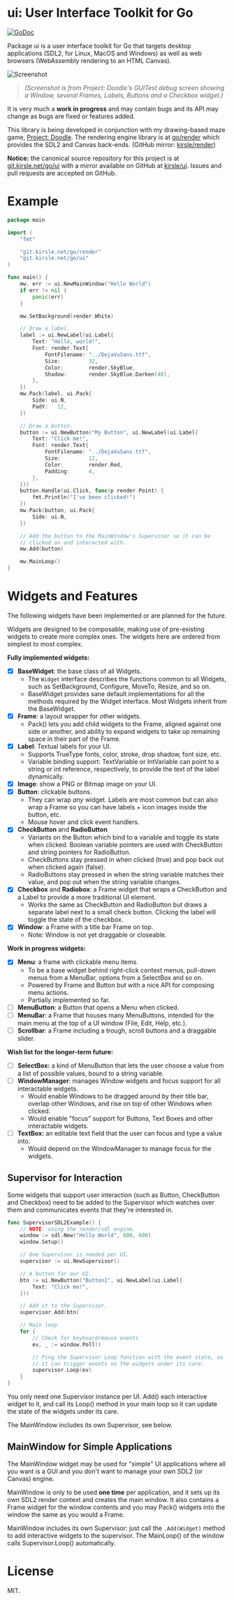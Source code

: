# ui: User Interface Toolkit for Go

[![GoDoc](https://godoc.org/git.kirsle.net/go/ui?status.svg)](https://godoc.org/git.kirsle.net/go/ui)

Package ui is a user interface toolkit for Go that targets desktop
applications (SDL2, for Linux, MacOS and Windows) as well as web browsers
(WebAssembly rendering to an HTML Canvas).

![Screenshot](docs/guitest.png)

> _(Screenshot is from Project: Doodle's GUITest debug screen showing a_
> _Window, several Frames, Labels, Buttons and a Checkbox widget.)_

It is very much a **work in progress** and may contain bugs and its API may
change as bugs are fixed or features added.

This library is being developed in conjunction with my drawing-based maze
game, [Project: Doodle](https://www.kirsle.net/doodle). The rendering engine
library is at [go/render](https://git.kirsle.net/go/render) which provides
the SDL2 and Canvas back-ends.
(GitHub mirror: [kirsle/render](https://github.com/kirsle/render))

**Notice:** the canonical source repository for this project is at
[git.kirsle.net/go/ui](https://git.kirsle.net/go/ui) with a mirror available
on GitHub at [kirsle/ui](https://github.com/kirsle/ui). Issues and pull
requests are accepted on GitHub.

# Example

```go
package main

import (
    "fmt"

    "git.kirsle.net/go/render"
    "git.kirsle.net/go/ui"
)

func main() {
    mw, err := ui.NewMainWindow("Hello World")
    if err != nil {
        panic(err)
    }

    mw.SetBackground(render.White)

    // Draw a label.
    label := ui.NewLabel(ui.Label{
        Text: "Hello, world!",
        Font: render.Text{
            FontFilename: "../DejaVuSans.ttf",
            Size:         32,
            Color:        render.SkyBlue,
            Shadow:       render.SkyBlue.Darken(40),
        },
    })
    mw.Pack(label, ui.Pack{
        Side: ui.N,
        PadY:   12,
    })

    // Draw a button.
    button := ui.NewButton("My Button", ui.NewLabel(ui.Label{
        Text: "Click me!",
        Font: render.Text{
            FontFilename: "../DejaVuSans.ttf",
            Size:         12,
            Color:        render.Red,
            Padding:      4,
        },
    }))
    button.Handle(ui.Click, func(p render.Point) {
        fmt.Println("I've been clicked!")
    })
    mw.Pack(button, ui.Pack{
        Side: ui.N,
    })

    // Add the button to the MainWindow's Supervisor so it can be
    // clicked on and interacted with.
    mw.Add(button)

    mw.MainLoop()
}
```

# Widgets and Features

The following widgets have been implemented or are planned for the future.

Widgets are designed to be composable, making use of pre-existing widgets to
create more complex ones. The widgets here are ordered from simplest to
most complex.

**Fully implemented widgets:**

* [x] **BaseWidget**: the base class of all Widgets.
  * The `Widget` interface describes the functions common to all Widgets,
    such as SetBackground, Configure, MoveTo, Resize, and so on.
  * BaseWidget provides sane default implementations for all the methods
    required by the Widget interface. Most Widgets inherit from
    the BaseWidget.
* [x] **Frame**: a layout wrapper for other widgets.
  * Pack() lets you add child widgets to the Frame, aligned against one side
    or another, and ability to expand widgets to take up remaining space in
    their part of the Frame.
* [x] **Label**: Textual labels for your UI.
  * Supports TrueType fonts, color, stroke, drop shadow, font size, etc.
  * Variable binding support: TextVariable or IntVariable can point to a
    string or int reference, respectively, to provide the text of the label
    dynamically.
* [x] **Image**: show a PNG or Bitmap image on your UI.
* [x] **Button**: clickable buttons.
  * They can wrap _any_ widget. Labels are most common but can also wrap a
    Frame so you can have labels + icon images inside the button, etc.
  * Mouse hover and click event handlers.
* [x] **CheckButton** and **RadioButton**
  * Variants on the Button which bind to a variable and toggle its state
    when clicked. Boolean variable pointers are used with CheckButton and
    string pointers for RadioButton.
  * CheckButtons stay pressed in when clicked (true) and pop back out when
    clicked again (false).
  * RadioButtons stay pressed in when the string variable matches their
    value, and pop out when the string variable changes.
* [x] **Checkbox** and **Radiobox**: a Frame widget that wraps a
  CheckButton and a Label to provide a more traditional UI element.
  * Works the same as CheckButton and RadioButton but draws a separate
    label next to a small check button. Clicking the label will toggle the
    state of the checkbox.
* [x] **Window**: a Frame with a title bar Frame on top.
  * Note: Window is not yet draggable or closeable.

**Work in progress widgets:**

* [x] **Menu**: a frame with clickable menu items.
  * To be a base widget behind right-click context menus, pull-down menus
    from a MenuBar, options from a SelectBox and so on.
  * Powered by Frame and Button but with a nice API for composing menu
    actions.
  * Partially implemented so far.
* [ ] **MenuButton**: a Button that opens a Menu when clicked.
* [ ] **MenuBar**: a Frame that houses many MenuButtons, intended for the
  main menu at the top of a UI window (File, Edit, Help, etc.).
* [ ] **Scrollbar**: a Frame including a trough, scroll buttons and a
  draggable slider.

**Wish list for the longer-term future:**

* [ ] **SelectBox:** a kind of MenuButton that lets the user choose a value
  from a list of possible values, bound to a string variable.
* [ ] **WindowManager**: manages Window widgets and focus support for all
  interactable widgets.
  * Would enable Windows to be dragged around by their title bar, overlap
    other Windows, and rise on top of other Windows when clicked.
  * Would enable "focus" support for Buttons, Text Boxes and other
    interactable widgets.
* [ ] **TextBox:** an editable text field that the user can focus and type
  a value into.
  * Would depend on the WindowManager to manage focus for the widgets.

## Supervisor for Interaction

Some widgets that support user interaction (such as Button, CheckButton and
Checkbox) need to be added to the Supervisor which watches over them and
communicates events that they're interested in.

```go
func SupervisorSDL2Example() {
    // NOTE: using the render/sdl engine.
    window := sdl.New("Hello World", 800, 600)
    window.Setup()

    // One Supervisor is needed per UI.
    supervisor := ui.NewSupervisor()

    // A button for our UI.
    btn := ui.NewButton("Button1", ui.NewLabel(ui.Label{
        Text: "Click me!",
    }))

    // Add it to the Supervisor.
    supervisor.Add(btn)

    // Main loop
    for {
        // Check for keyboard/mouse events
        ev, _ := window.Poll()

        // Ping the Supervisor Loop function with the event state, so
        // it can trigger events on the widgets under its care.
        supervisor.Loop(ev)
    }
}
```

You only need one Supervisor instance per UI. Add() each interactive widget
to it, and call its Loop() method in your main loop so it can update the
state of the widgets under its care.

The MainWindow includes its own Supervisor, see below.

## MainWindow for Simple Applications

The MainWindow widget may be used for "simple" UI applications where all you
want is a GUI and you don't want to manage your own SDL2 (or Canvas) engine.

MainWindow is only to be used **one time** per application, and it sets up
its own SDL2 render context and creates the main window. It also contains a
Frame widget for the window contents and you may Pack() widgets into the
window the same as you would a Frame.

MainWindow includes its own Supervisor: just call the `.Add(Widget)`
method to add interactive widgets to the supervisor. The MainLoop() of the
window calls Supervisor.Loop() automatically.

# License

MIT.
